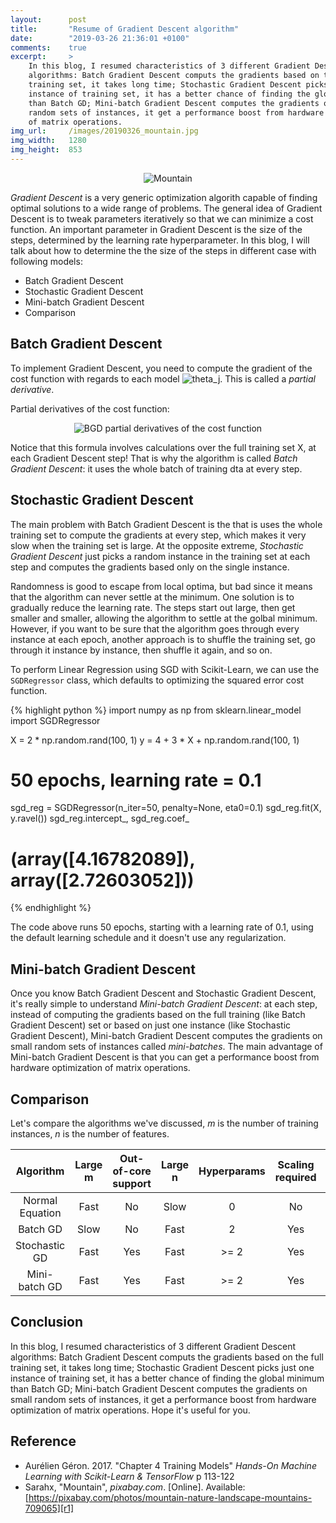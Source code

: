 ```yaml
---
layout:      post
title:       "Resume of Gradient Descent algorithm"
date:        "2019-03-26 21:36:01 +0100"
comments:    true
excerpt:     >
    In this blog, I resumed characteristics of 3 different Gradient Descent
    algorithms: Batch Gradient Descent computs the gradients based on the full
    training set, it takes long time; Stochastic Gradient Descent picks just one
    instance of training set, it has a better chance of finding the global minimum
    than Batch GD; Mini-batch Gradient Descent computes the gradients on small
    random sets of instances, it get a performance boost from hardware optimization
    of matrix operations.
img_url:     /images/20190326_mountain.jpg
img_width:   1280
img_height:  853
---
```


<p align="center">
  <img alt="Mountain"
  src="{{ site.baseurl }}/images/20190326_mountain.jpg"/>
</p>

_Gradient Descent_ is a very generic optimization algorith capable of finding
optimal solutions to a wide range of problems. The general idea of Gradient
Descent is to tweak parameters iteratively so that we can minimize a cost
function. An important parameter in Gradient Descent is the size of the steps,
determined by the learning rate hyperparameter. In this blog, I will talk about
how to determine the the size of the steps in different case with following
models:
- Batch Gradient Descent
- Stochastic Gradient Descent
- Mini-batch Gradient Descent
- Comparison

## Batch Gradient Descent
To implement Gradient Descent, you need to compute the gradient of the cost
function with regards to each model
<img alt="theta_j" src="https://latex.codecogs.com/gif.latex?\fn_phv&space;\theta&space;_{j}"/>.
This is called a _partial derivative_.

Partial derivatives of the cost function:
<p align="center">
  <img alt="BGD partial derivatives of the cost function"
  src="{{ site.baseurl }}/images/20190326-bgd.png"/>
</p>

Notice that this formula involves calculations over the full training set X, at
each Gradient Descent step! That is why the algorithm is called _Batch Gradient
Descent_: it uses the whole batch of training dta at every step.

## Stochastic Gradient Descent
The main problem with Batch Gradient Descent is the that is uses the whole
training set to compute the gradients at every step, which makes it very slow
when the training set is large. At the opposite extreme, _Stochastic Gradient
Descent_ just picks a random instance in the training set at each step and
computes the gradients based only on the single instance.

Randomness is good to escape from local optima, but bad since it means that the
algorithm can never settle at the minimum. One solution is to gradually reduce
the learning rate. The steps start out large, then get smaller and smaller,
allowing the algorithm to settle at the golbal minimum. However, if you want to
be sure that the algorithm goes through every instance at each epoch, another
approach is to shuffle the training set, go through it instance by instance,
then shuffle it again, and so on.

To perform Linear Regression using SGD with Scikit-Learn, we can use the
`SGDRegressor` class, which defaults to optimizing the squared error cost
function.

{% highlight python %}
import numpy as np
from sklearn.linear_model import SGDRegressor

X = 2 * np.random.rand(100, 1)
y = 4 + 3 * X + np.random.rand(100, 1)

# 50 epochs, learning rate = 0.1
sgd_reg = SGDRegressor(n_iter=50, penalty=None, eta0=0.1)
sgd_reg.fit(X, y.ravel())
sgd_reg.intercept_, sgd_reg.coef_
# (array([4.16782089]), array([2.72603052]))
{% endhighlight %}

The code above runs 50 epochs, starting with a learning rate of 0.1, using the
default learning schedule and it doesn't use any regularization.

## Mini-batch Gradient Descent
Once you know Batch Gradient Descent and Stochastic Gradient Descent, it's
really simple to understand _Mini-batch Gradient Descent_: at each step,
instead of computing the gradients based on the full training (like Batch
Gradient Descent) set or based on just one instance (like Stochastic Gradient
Descent), Mini-batch Gradient Descent computes the gradients on small random
sets of instances called _mini-batches_. The main advantage of Mini-batch
Gradient Descent is that you can get a performance boost from hardware
optimization of matrix operations.

## Comparison
Let's compare the algorithms we've discussed, _m_ is the number of training
instances, _n_ is the number of features.

|Algorithm|Large m|Out-of-core support|Large n|Hyperparams|Scaling required|Scikit-Learn class|
|:-------:|:-----:|:-----------------:|:-----:|:---------:|:--------------:|:----------------:|
| Normal Equation | Fast | No | Slow | 0 | No | `LinearRegression` |
| Batch GD | Slow | No | Fast | 2 | Yes | n/a |
| Stochastic GD | Fast | Yes | Fast | >= 2 | Yes | `SGDRegressor` |
| Mini-batch GD | Fast | Yes | Fast | >= 2 | Yes | `SGDRegressor` |

## Conclusion
In this blog, I resumed characteristics of 3 different Gradient Descent
algorithms: Batch Gradient Descent computs the gradients based on the full
training set, it takes long time; Stochastic Gradient Descent picks just one
instance of training set, it has a better chance of finding the global minimum
than Batch GD; Mini-batch Gradient Descent computes the gradients on small
random sets of instances, it get a performance boost from hardware optimization
of matrix operations. Hope it's useful for you.


## Reference
- Aurélien Géron. 2017. "Chapter 4 Training Models" _Hands-On Machine Learning
with Scikit-Learn & TensorFlow_ p 113-122
- Sarahx, "Mountain", _pixabay.com_. [Online]. Available: [https://pixabay.com/photos/mountain-nature-landscape-mountains-709065][r1]

[r1]: https://pixabay.com/photos/mountain-nature-landscape-mountains-709065

